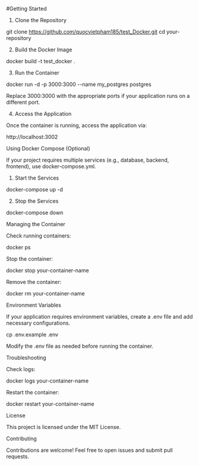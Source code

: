 #Getting Started

1. Clone the Repository

git clone https://github.com/quocvietpham185/test_Docker.git
cd your-repository

2. Build the Docker Image

docker build -t test_docker .

3. Run the Container

docker run -d -p 3000:3000 --name my_postgres postgres

Replace 3000:3000 with the appropriate ports if your application runs on a different port.

4. Access the Application

Once the container is running, access the application via:

http://localhost:3002

Using Docker Compose (Optional)

If your project requires multiple services (e.g., database, backend, frontend), use docker-compose.yml.

1. Start the Services

docker-compose up -d

2. Stop the Services

docker-compose down

Managing the Container

Check running containers:

docker ps

Stop the container:

docker stop your-container-name

Remove the container:

docker rm your-container-name

Environment Variables

If your application requires environment variables, create a .env file and add necessary configurations.

cp .env.example .env

Modify the .env file as needed before running the container.

Troubleshooting

Check logs:

docker logs your-container-name

Restart the container:

docker restart your-container-name

License

This project is licensed under the MIT License.

Contributing

Contributions are welcome! Feel free to open issues and submit pull requests.
